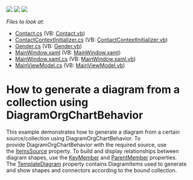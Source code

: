 <!-- default badges list -->
![](https://img.shields.io/endpoint?url=https://codecentral.devexpress.com/api/v1/VersionRange/128585270/16.2.4%2B)
[![](https://img.shields.io/badge/Open_in_DevExpress_Support_Center-FF7200?style=flat-square&logo=DevExpress&logoColor=white)](https://supportcenter.devexpress.com/ticket/details/T476835)
[![](https://img.shields.io/badge/📖_How_to_use_DevExpress_Examples-e9f6fc?style=flat-square)](https://docs.devexpress.com/GeneralInformation/403183)
<!-- default badges end -->
<!-- default file list -->
*Files to look at*:

* [Contact.cs](./CS/OrgChartBindingExample/Data/Contact.cs) (VB: [Contact.vb](./VB/OrgChartBindingExample/Data/Contact.vb))
* [ContactContextInitializer.cs](./CS/OrgChartBindingExample/Data/ContactContextInitializer.cs) (VB: [ContactContextInitializer.vb](./VB/OrgChartBindingExample/Data/ContactContextInitializer.vb))
* [Gender.cs](./CS/OrgChartBindingExample/Data/Gender.cs) (VB: [Gender.vb](./VB/OrgChartBindingExample/Data/Gender.vb))
* [MainWindow.xaml](./CS/OrgChartBindingExample/MainWindow.xaml) (VB: [MainWindow.xaml](./VB/OrgChartBindingExample/MainWindow.xaml))
* [MainWindow.xaml.cs](./CS/OrgChartBindingExample/MainWindow.xaml.cs) (VB: [MainWindow.xaml.vb](./VB/OrgChartBindingExample/MainWindow.xaml.vb))
* [MainViewModel.cs](./CS/OrgChartBindingExample/ViewModels/MainViewModel.cs) (VB: [MainViewModel.vb](./VB/OrgChartBindingExample/ViewModels/MainViewModel.vb))
<!-- default file list end -->
# How to generate a diagram from a collection using DiagramOrgChartBehavior


This example demonstrates how to generate a diagram from a certain source/collection using DiagramOrgChartBehavior. To provide DiagramOrgChartBehavior with the required source, use the <a href="https://documentation.devexpress.com/WPF/DevExpressXpfDiagramDiagramDataBindingBehaviorBase_ItemsSourcetopic.aspx">ItemsSource</a> property. To build and display relationships between diagram shapes, use the <a href="https://documentation.devexpress.com/WPF/DevExpressXpfDiagramDiagramDataBindingBehaviorBase_KeyMembertopic.aspx">KeyMember</a> and <a href="https://documentation.devexpress.com/WPF/DevExpressXpfDiagramDiagramOrgChartBehavior_ParentMembertopic.aspx">ParentMember</a> properties. The <a href="https://documentation.devexpress.com/WPF/DevExpressXpfDiagramDiagramDataBindingBehaviorBase_TemplateDiagramtopic.aspx">TemplateDiagram</a> property contains DiagramItems used to generate and show shapes and connectors according to the bound collection.

<br/>


